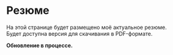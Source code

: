 # Резюме

На этой странице будет размещено моё актуальное резюме.  
Будет доступна версия для скачивания в PDF-формате.

**Обновление в процессе.**
